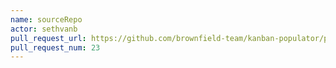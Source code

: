 ```yaml
---
name: sourceRepo
actor: sethvanb
pull_request_url: https://github.com/brownfield-team/kanban-populator/pull/23
pull_request_num: 23
---
```

